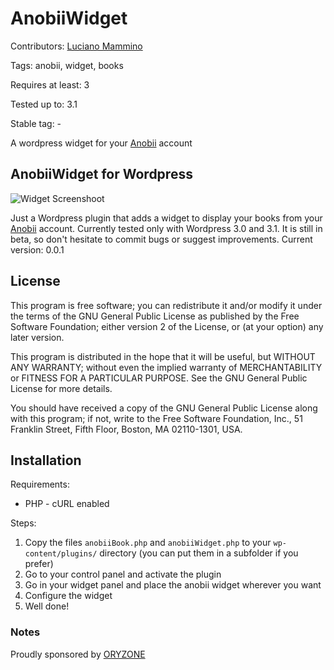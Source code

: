 # AnobiiWidget
Contributors: [Luciano Mammino](http://oryzone.com)

Tags: anobii, widget, books

Requires at least: 3

Tested up to: 3.1

Stable tag: -

A wordpress widget for your [Anobii](http://anobii.com) account

## AnobiiWidget for Wordpress

![Widget Screenshoot](http://img593.imageshack.us/img593/3451/schermata20110306a03343.png "Widget Screenshoot")

Just a Wordpress plugin that adds a widget to display your books from your [Anobii](http://www.anobii.com) account.
Currently tested only with Wordpress 3.0 and 3.1. It is still in beta, so don't hesitate to commit bugs or suggest improvements.
Current version: 0.0.1

## License

This program is free software; you can redistribute it and/or
modify it under the terms of the GNU General Public License
as published by the Free Software Foundation; either version 2
of the License, or (at your option) any later version.

This program is distributed in the hope that it will be useful,
but WITHOUT ANY WARRANTY; without even the implied warranty of
MERCHANTABILITY or FITNESS FOR A PARTICULAR PURPOSE.  See the
GNU General Public License for more details.

You should have received a copy of the GNU General Public License
along with this program; if not, write to the Free Software
Foundation, Inc., 51 Franklin Street, Fifth Floor, Boston, MA  02110-1301, USA.

## Installation

Requirements:

  * PHP - cURL enabled

Steps:

  1. Copy the files `anobiiBook.php` and `anobiiWidget.php` to your `wp-content/plugins/` directory (you can put them in a subfolder if you prefer)
  2. Go to your control panel and activate the plugin
  3. Go in your widget panel and place the anobii widget wherever you want
  4. Configure the widget
  5. Well done!


### Notes
Proudly sponsored by [ORYZONE](http://oryzone.com)